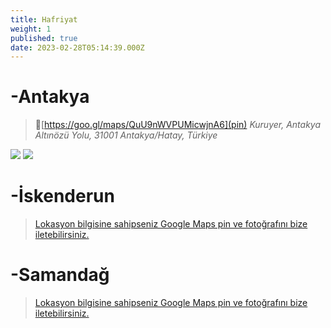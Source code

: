 ```yaml
---
title: Hafriyat
weight: 1
published: true
date: 2023-02-28T05:14:39.000Z
---
```

# -Antakya
> 📍[https://goo.gl/maps/QuU9nWVPUMicwjnA6](pin)
> _Kuruyer, Antakya Altınözü Yolu, 31001 Antakya/Hatay, Türkiye_

![]({{site.baseurl}}/images/features/Hafriyat-Antakya-1.png)
![]({{site.baseurl}}/images/features/Hafriyat-Antakya-2.png)

# -İskenderun
> [Lokasyon bilgisine sahipseniz Google Maps pin ve fotoğrafını bize iletebilirsiniz.](mailto:hataybenimsahsimeselem@gmail.com)

# -Samandağ
> [Lokasyon bilgisine sahipseniz Google Maps pin ve fotoğrafını bize iletebilirsiniz.](mailto:hataybenimsahsimeselem@gmail.com)

